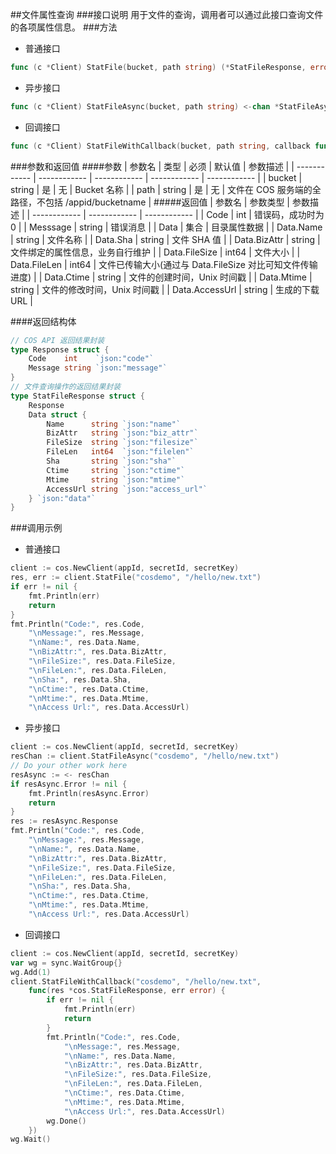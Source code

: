 ##文件属性查询
###接口说明
用于文件的查询，调用者可以通过此接口查询文件的各项属性信息。
###方法
- 普通接口

```go
func (c *Client) StatFile(bucket, path string) (*StatFileResponse, error)
```

- 异步接口

```go
func (c *Client) StatFileAsync(bucket, path string) <-chan *StatFileAsyncResponse 
```

- 回调接口

```go
func (c *Client) StatFileWithCallback(bucket, path string, callback func(*StatFileResponse, error))
```

###参数和返回值
####参数
| 参数名  | 类型  | 必须  | 默认值  | 参数描述  |
| ------------ | ------------ | ------------ | ------------ | ------------ |
| bucket  | string  | 是  | 无  | Bucket 名称  |
| path  | string  | 是  | 无  | 文件在 COS 服务端的全路径，不包括 /appid/bucketname  |
#####返回值
| 参数名  | 参数类型  | 参数描述  |
| ------------ | ------------ | ------------ |
| Code  | int  | 错误码，成功时为0   |
| Messsage  | string  | 错误消息  |
| Data  | 集合  | 目录属性数据  |
| Data.Name  | string  | 文件名称  |
| Data.Sha  | string  | 文件 SHA 值  |
| Data.BizAttr  | string  | 文件绑定的属性信息，业务自行维护  |
| Data.FileSize  | int64  | 文件大小  |
| Data.FileLen  | int64  | 文件已传输大小(通过与 Data.FileSize 对比可知文件传输进度)  |
| Data.Ctime  | string  | 文件的创建时间，Unix 时间戳  |
| Data.Mtime  | string  | 文件的修改时间，Unix 时间戳  |
| Data.AccessUrl  | string  | 生成的下载 URL  |

####返回结构体

```go
// COS API 返回结果封装
type Response struct {
	Code    int    `json:"code"`
	Message string `json:"message"`
}
// 文件查询操作的返回结果封装
type StatFileResponse struct {
	Response
	Data struct {
		Name      string `json:"name"`
		BizAttr   string `json:"biz_attr"`
		FileSize  string `json:"filesize"`
		FileLen   int64  `json:"filelen"`
		Sha       string `json:"sha"`
		Ctime     string `json:"ctime"`
		Mtime     string `json:"mtime"`
		AccessUrl string `json:"access_url"`
	} `json:"data"`
}
```

###调用示例
- 普通接口

```go
client := cos.NewClient(appId, secretId, secretKey)
res, err := client.StatFile("cosdemo", "/hello/new.txt")
if err != nil {
    fmt.Println(err)
    return
}
fmt.Println("Code:", res.Code,
    "\nMessage:", res.Message,
    "\nName:", res.Data.Name,
    "\nBizAttr:", res.Data.BizAttr,
    "\nFileSize:", res.Data.FileSize,
    "\nFileLen:", res.Data.FileLen,
    "\nSha:", res.Data.Sha,
    "\nCtime:", res.Data.Ctime,
    "\nMtime:", res.Data.Mtime,
    "\nAccess Url:", res.Data.AccessUrl)
```

- 异步接口

```go
client := cos.NewClient(appId, secretId, secretKey)
resChan := client.StatFileAsync("cosdemo", "/hello/new.txt")
// Do your other work here
resAsync := <- resChan
if resAsync.Error != nil {
    fmt.Println(resAsync.Error)
    return
}
res := resAsync.Response
fmt.Println("Code:", res.Code,
    "\nMessage:", res.Message,
    "\nName:", res.Data.Name,
    "\nBizAttr:", res.Data.BizAttr,
    "\nFileSize:", res.Data.FileSize,
    "\nFileLen:", res.Data.FileLen,
    "\nSha:", res.Data.Sha,
    "\nCtime:", res.Data.Ctime,
    "\nMtime:", res.Data.Mtime,
    "\nAccess Url:", res.Data.AccessUrl)
```

- 回调接口

```go
client := cos.NewClient(appId, secretId, secretKey)
var wg = sync.WaitGroup{}
wg.Add(1)
client.StatFileWithCallback("cosdemo", "/hello/new.txt",
    func(res *cos.StatFileResponse, err error) {
        if err != nil {
            fmt.Println(err)
            return
        }
        fmt.Println("Code:", res.Code,
            "\nMessage:", res.Message,
            "\nName:", res.Data.Name,
            "\nBizAttr:", res.Data.BizAttr,
            "\nFileSize:", res.Data.FileSize,
            "\nFileLen:", res.Data.FileLen,
            "\nCtime:", res.Data.Ctime,
            "\nMtime:", res.Data.Mtime,
            "\nAccess Url:", res.Data.AccessUrl)
        wg.Done()
    })
wg.Wait()
```
